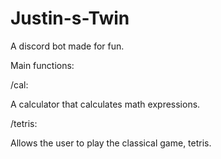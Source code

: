# Justin-s-Twin
A discord bot made for fun.


Main functions:

/cal:

A calculator that calculates math expressions.

/tetris:

Allows the user to play the classical game, tetris.

